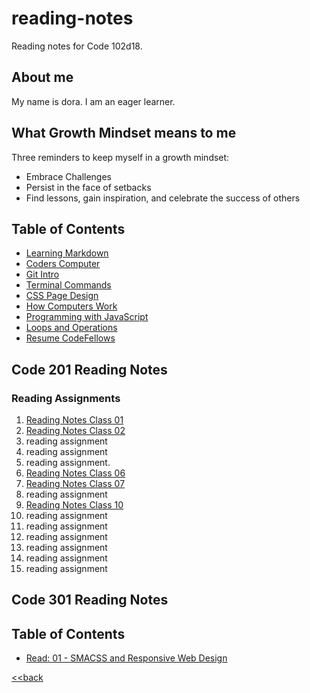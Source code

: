 # reading-notes
Reading notes for Code 102d18.

## About me
My name is dora. I am an eager learner.

## What Growth Mindset means to me

Three reminders to keep myself in a growth mindset:
- Embrace Challenges
- Persist in the face of setbacks
- Find lessons, gain inspiration, and celebrate the success of others

## Table of Contents
- [Learning Markdown](learning_markdown.md)
- [Coders Computer](Coders_Computer.md)
- [Git Intro](git_intro.md)
- [Terminal Commands](terminal_commands.md)
- [CSS Page Design](design_web_pages_css.md)
- [How Computers Work](how_computers_work.06b.md)
- [Programming with JavaScript](javascript_notes.md)
- [Loops and Operations](loops_operations.md)
- [Resume CodeFellows](resume_screenshot.png)


## Code 201 Reading Notes

### Reading Assignments
1. [Reading Notes Class 01](class_01.md)
2. [Reading Notes Class 02](class-02.md)
3. reading assignment
4. reading assignment
5. reading assignment.
6. [Reading Notes Class 06](read_06_objectliterals.md)
7. [Reading Notes Class 07](class-07.md)
8. reading assignment
9. [Reading Notes Class 10](class-10.md)
10. reading assignment
11. reading assignment
12. reading assignment
13. reading assignment
14. reading assignment
15. reading assignment

## Code 301 Reading Notes

## Table of Contents
- [Read: 01 - SMACSS and Responsive Web Design](301-readingnotes/SMACSS_Responsive_Web_Design.md)

[<<back](terminal_commands.md)
